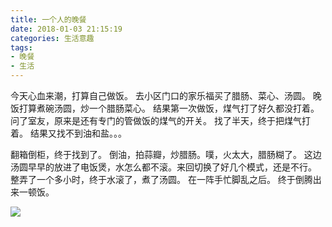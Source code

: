 ```yaml
---
title: 一个人的晚餐
date: 2018-01-03 21:15:19
categories: 生活意趣
tags:
- 晚餐
- 生活
---
```


今天心血来潮，打算自己做饭。
去小区门口的家乐福买了腊肠、菜心、汤圆。
晚饭打算煮碗汤圆，炒一个腊肠菜心。
结果第一次做饭，煤气打了好久都没打着。
问了室友，原来是还有专门的管做饭的煤气的开关。
找了半天，终于把煤气打着。
结果又找不到油和盐。。。

翻箱倒柜，终于找到了。
倒油，拍蒜瓣，炒腊肠。噗，火太大，腊肠糊了。
这边汤圆早早的放进了电饭煲，水怎么都不滚。来回切换了好几个模式，还是不行。
整弄了一个多小时，终于水滚了，煮了汤圆。
在一阵手忙脚乱之后。
终于倒腾出来一顿饭。

![](晚餐.jpg)